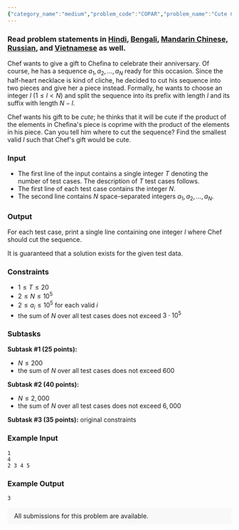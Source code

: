 ```yaml
---
{"category_name":"medium","problem_code":"COPAR","problem_name":"Cute Chef Gift","problemComponents":{"constraints":"","constraintsState":false,"subtasks":"","subtasksState":false,"inputFormat":"","inputFormatState":false,"outputFormat":"","outputFormatState":false,"sampleTestCases":{"0":{"id":1,"input":"1\r\n4\r\n2 3 4 5","output":3,"explanation":"","isDeleted":false}}},"video_editorial_url":"https://youtu.be/au3B9JEtUyo","languages_supported":{"0":"CPP14","1":"C","2":"JAVA","3":"PYTH 3.6","4":"CPP17","5":"PYTH","6":"PYP3","7":"CS2","8":"ADA","9":"PYPY","10":"TEXT","11":"PAS fpc","12":"NODEJS","13":"RUBY","14":"PHP","15":"GO","16":"HASK","17":"TCL","18":"PERL","19":"SCALA","20":"LUA","21":"kotlin","22":"BASH","23":"JS","24":"LISP sbcl","25":"rust","26":"PAS gpc","27":"BF","28":"CLOJ","29":"R","30":"D","31":"CAML","32":"FORT","33":"ASM","34":"swift","35":"FS","36":"WSPC","37":"LISP clisp","38":"SQL","39":"SCM guile","40":"PERL6","41":"ERL","42":"CLPS","43":"ICK","44":"NICE","45":"PRLG","46":"ICON","47":"COB","48":"SCM chicken","49":"PIKE","50":"SCM qobi","51":"ST","52":"SQLQ","53":"NEM"},"max_timelimit":1,"source_sizelimit":50000,"problem_author":"mohammed200218","problem_tester":"","date_added":"19-10-2020","tags":{"0":"difference","1":"easy","2":"ltime89","3":"mohammed200218","4":"mohammed200218","5":"sieve"},"problem_difficulty_level":"Easy","best_tag":"Difference Array","editorial_url":"https://discuss.codechef.com/problems/COPAR","time":{"view_start_date":1104528600,"submit_start_date":1104528600,"visible_start_date":1104528600,"end_date":1735669800},"is_direct_submittable":false,"problemDiscussURL":"https://discuss.codechef.com/search?q=COPAR","is_proctored":false,"visitedContests":{},"layout":"problem"}
---
```

### Read problem statements in [Hindi](https://www.codechef.com/download/translated/LTIME89/hindi/COPAR.pdf), [Bengali](https://www.codechef.com/download/translated/LTIME89/bengali/COPAR.pdf), [Mandarin Chinese](https://www.codechef.com/download/translated/LTIME89/mandarin/COPAR.pdf), [Russian](https://www.codechef.com/download/translated/LTIME89/russian/COPAR.pdf), and [Vietnamese](https://www.codechef.com/download/translated/LTIME89/vietnamese/COPAR.pdf) as well.

Chef wants to give a gift to Chefina to celebrate their anniversary. Of course, he has a sequence $a_1, a_2, \ldots, a_N$ ready for this occasion. Since the half-heart necklace is kind of cliche, he decided to cut his sequence into two pieces and give her a piece instead. Formally, he wants to choose an integer $l$ ($1 \le l \lt N$) and split the sequence into its prefix with length $l$ and its suffix with length $N-l$.

Chef wants his gift to be *cute*; he thinks that it will be cute if the product of the elements in Chefina's piece is coprime with the product of the elements in his piece. Can you tell him where to cut the sequence? Find the smallest valid $l$ such that Chef's gift would be cute.

### Input
- The first line of the input contains a single integer $T$ denoting the number of test cases. The description of $T$ test cases follows.
- The first line of each test case contains the integer $N$.
- The second line contains $N$ space-separated integers $a_1, a_2, \ldots, a_N$.

### Output
For each test case, print a single line containing one integer $l$ where Chef should cut the sequence.

It is guaranteed that a solution exists for the given test data.

### Constraints
- $1 \le T \le 20$
- $2 \le N \le 10^5$
- $2 \le a_i \le 10^5$ for each valid $i$
- the sum of $N$ over all test cases does not exceed $3 \cdot 10^5$

### Subtasks
**Subtask #1 (25 points):**
- $N \le 200$
- the sum of $N$ over all test cases does not exceed $600$

**Subtask #2 (40 points):**
- $N \le 2,000$
- the sum of $N$ over all test cases does not exceed $6,000$

**Subtask #3 (35 points):** original constraints

### Example Input
```
1
4
2 3 4 5
```

### Example Output
```
3
```

<aside style='background: #f8f8f8;padding: 10px 15px;'><div>All submissions for this problem are available.</div></aside>
